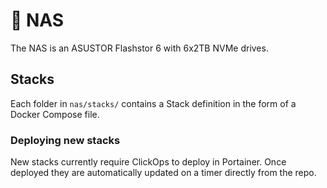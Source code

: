 # 💾 NAS

The NAS is an ASUSTOR Flashstor 6 with 6x2TB NVMe drives.

## Stacks

Each folder in `nas/stacks/` contains a Stack definition in the form of a Docker Compose file.

### Deploying new stacks

New stacks currently require ClickOps to deploy in Portainer. Once deployed they are automatically updated on a timer directly from the repo.
